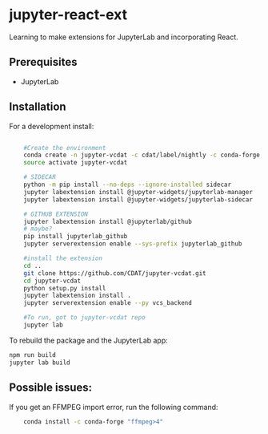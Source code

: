 # jupyter-react-ext

Learning to make extensions for JupyterLab and incorporating React.


## Prerequisites

* JupyterLab

## Installation

For a development install:

```bash

    #Create the environment
    conda create -n jupyter-vcdat -c cdat/label/nightly -c conda-forge -c cdat -c anaconda nodejs "python>3" vcs jupyterlab pip nb_conda nb_conda_kernels
    source activate jupyter-vcdat

    # SIDECAR
    python -m pip install --no-deps --ignore-installed sidecar
    jupyter labextension install @jupyter-widgets/jupyterlab-manager
    jupyter labextension install @jupyter-widgets/jupyterlab-sidecar

    # GITHUB EXTENSION
    jupyter labextension install @jupyterlab/github
    # maybe?
    pip install jupyterlab_github
    jupyter serverextension enable --sys-prefix jupyterlab_github

    #install the extension
    cd ..
    git clone https://github.com/CDAT/jupyter-vcdat.git
    cd jupyter-vcdat
    python setup.py install
    jupyter labextension install .
    jupyter serverextension enable --py vcs_backend

    #To run, got to jupyter-vcdat repo
    jupyter lab

```

To rebuild the package and the JupyterLab app:

```bash
npm run build
jupyter lab build
```

## Possible issues:

If you get an FFMPEG import error, run the following command:
```bash
    conda install -c conda-forge "ffmpeg>4"
```
